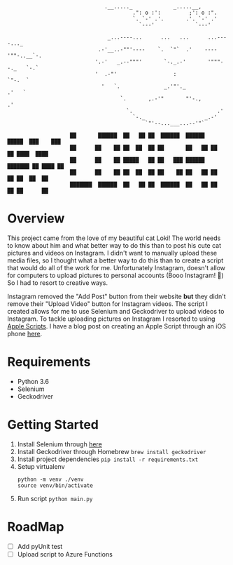 ```bazaar
                               .__....._             _.....__,
                                        .": o :':         ;': o :".
                                        `. `-' .'.       .'. `-' .'
                                          `---'             `---'
                            
                                _...----...      ...   ...      ...----..._
                             .-'__..-""'----    `.  `"`  .'    ----'""-..__`-.
                            '.-'   _.--"""'       `-._.-'       '"""--._   `-.`
                            '  .-"'                  :                  `"-.  `
                              '   `.              _.'"'._              .'   `
                                    `.       ,.-'"       "'-.,       .'
                                      `.                           .'
                                        `-._                   _.-'
                                            `"'--...___...--'"`
                                    
                    ██       ██████  ██   ██ ██  ██████  ██████   █████  ███    ███ 
                    ██      ██    ██ ██  ██  ██ ██       ██   ██ ██   ██ ████  ████ 
                    ██      ██    ██ █████   ██ ██   ███ ██████  ███████ ██ ████ ██ 
                    ██      ██    ██ ██  ██  ██ ██    ██ ██   ██ ██   ██ ██  ██  ██ 
                    ███████  ██████  ██   ██ ██  ██████  ██   ██ ██   ██ ██      ██                 
```
# Overview
This project came from the love of my beautiful cat Loki! The world needs to know about him and what better way to do this than to post his cute cat pictures and videos on Instagram. I didn't want to manually upload these media files, so I thought what a better way to do this than to create a script that would do all of the work for me. Unfortunately Instagram, doesn't allow for computers to upload pictures to personal accounts (Booo Instagram! :ghost:) So I had to resort to creative ways.

Instagram removed the "Add Post" button from their website **but** they didn't remove their "Upload Video" button for Instagram videos. The script I created allows for me to use Selenium and Geckodriver to upload videos to Instagram. To tackle uploading pictures on Instagram I resorted to using [Apple Scripts](https://en.wikipedia.org/wiki/AppleScript). I have a blog post on creating an Apple Script through an iOS phone [here]().
![]()

# Requirements
* Python 3.6
* Selenium
* Geckodriver

# Getting Started
1. Install Selenium through [here](https://selenium-python.readthedocs.io/installation.html)
2. Install Geckodriver through Homebrew `brew install geckodriver`
3. Install project dependencies `pip install -r requirements.txt`
4. Setup virtualenv 
   ```
   python -m venv ./venv
   source venv/bin/activate
   ```   
4. Run script `python main.py`

# RoadMap
- [ ] Add pyUnit test
- [ ] Upload script to Azure Functions
